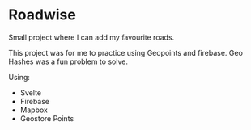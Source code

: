 # Roadwise

Small project where I can add my favourite roads. 

This project was for me to practice using Geopoints and firebase. Geo Hashes was a fun problem to solve.

Using:
- Svelte
- Firebase
- Mapbox
- Geostore Points

